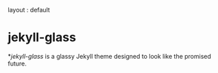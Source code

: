 ---
---
layout : default
# jekyll-glass

**jekyll-glass* is a glassy Jekyll theme designed to look like the promised future.